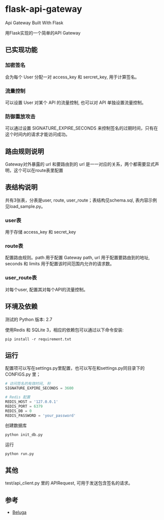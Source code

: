 # flask-api-gateway
Api Gateway Built With Flask

用Flask实现的一个简单的API Gateway


## 已实现功能

### 加密签名

会为每个 User 分配一对 access_key 和 sercret_key, 用于计算签名。

### 流量控制

可以设置 User 对某个 API 的流量控制, 也可以对 API 单独设置流量控制。

### 防御重放攻击

可以通过设置 SIGNATURE_EXPIRE_SECONDS 来控制签名的过期时间，只有在这个时间内的请求才能访问成功。


## 路由规则说明

Gateway对外暴露的 url 和要路由到的 url 是一一对应的关系，两个都需要显式声明，这个可以在route表里配置


## 表结构说明

共有3张表，分表是user, route, user_route；表结构见schema.sql, 表内容示例见load_sample.py。

### user表

用于存储 access_key 和 secret_key 

### route表

配置路由规则。path 用于配置 Gateway path, url 用于配置要路由到的地址, seconds 和 limits 用于配置该时间范围内允许的请求数。

### user_route表

对每个user, 配置其对每个API的流量控制。


## 环境及依赖

测试的 Python 版本: 2.7

使用Redis 和 SQLite 3，相应的依赖包可以通过以下命令安装:

    pip install -r requirement.txt


## 运行

配置项可以写在settings.py里配置，也可以写在和settings.py同目录下的 CONFIGS.py 里；

```py
# 访问签名的有效时间, 秒
SIGNATURE_EXPIRE_SECONDS = 3600

# Redis 配置
REDIS_HOST = '127.0.0.1'
REDIS_PORT = 6379
REDIS_DB = 0
REDIS_PASSWORD = 'your_password'

```

创建数据库

	python init_db.py

运行

    python run.py


## 其他

test/api_client.py 里的 APIRequest, 可用于发送包含签名的请求。


## 参考

- [Beluga](https://github.com/restran/api-gateway)

